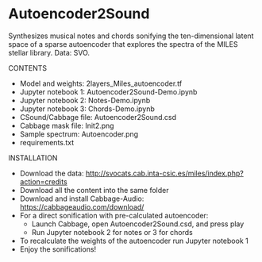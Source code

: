 # Autoencoder2Sound
Synthesizes musical notes and chords sonifying the ten-dimensional latent space of a sparse autoencoder that explores the spectra of the MILES stellar library. Data: SVO.

CONTENTS

- Model and weights: 2layers_Miles_autoencoder.tf
- Jupyter notebook 1: Autoencoder2Sound-Demo.ipynb
- Jupyter notebook 2: Notes-Demo.ipynb
- Jupyter notebook 3: Chords-Demo.ipynb
- CSound/Cabbage file: Autoencoder2Sound.csd
- Cabbage mask file: Init2.png
- Sample spectrum: Autoencoder.png
- requirements.txt

INSTALLATION

- Download the data: http://svocats.cab.inta-csic.es/miles/index.php?action=credits
- Download all the content into the same folder
- Download and install Cabbage-Audio: https://cabbageaudio.com/download/
- For a direct sonification with pre-calculated autoencoder:
    - Launch Cabbage, open Autoencoder2Sound.csd, and press play
    - Run Jupyter notebook 2 for notes or 3 for chords   
- To recalculate the weights of the autoencoder run Jupyter notebook 1
- Enjoy the sonifications!
